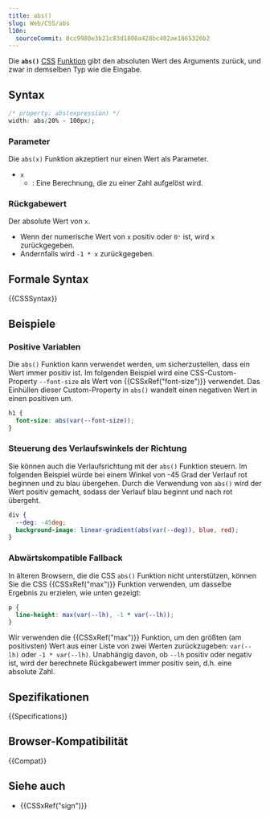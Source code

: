```yaml
---
title: abs()
slug: Web/CSS/abs
l10n:
  sourceCommit: 0cc9980e3b21c83d1800a428bc402ae1865326b2
---
```


Die **`abs()`** [CSS](/de/docs/Web/CSS) [Funktion](/de/docs/Web/CSS/CSS_Values_and_Units/CSS_Value_Functions) gibt den absoluten Wert des Arguments zurück, und zwar in demselben Typ wie die Eingabe.

## Syntax

```css
/* property: abs(expression) */
width: abs(20% - 100px);
```

### Parameter

Die `abs(x)` Funktion akzeptiert nur einen Wert als Parameter.

- `x`
  - : Eine Berechnung, die zu einer Zahl aufgelöst wird.

### Rückgabewert

Der absolute Wert von `x`.

- Wenn der numerische Wert von `x` positiv oder `0⁺` ist, wird `x` zurückgegeben.
- Andernfalls wird `-1 * x` zurückgegeben.

## Formale Syntax

{{CSSSyntax}}

## Beispiele

### Positive Variablen

Die `abs()` Funktion kann verwendet werden, um sicherzustellen, dass ein Wert immer positiv ist. Im folgenden Beispiel wird eine CSS-Custom-Property `--font-size` als Wert von {{CSSxRef("font-size")}} verwendet. Das Einhüllen dieser Custom-Property in `abs()` wandelt einen negativen Wert in einen positiven um.

```css
h1 {
  font-size: abs(var(--font-size));
}
```

### Steuerung des Verlaufswinkels der Richtung

Sie können auch die Verlaufsrichtung mit der `abs()` Funktion steuern. Im folgenden Beispiel würde bei einem Winkel von -45 Grad der Verlauf rot beginnen und zu blau übergehen. Durch die Verwendung von `abs()` wird der Wert positiv gemacht, sodass der Verlauf blau beginnt und nach rot übergeht.

```css
div {
  --deg: -45deg;
  background-image: linear-gradient(abs(var(--deg)), blue, red);
}
```

### Abwärtskompatible Fallback

In älteren Browsern, die die CSS `abs()` Funktion nicht unterstützen, können Sie die CSS {{CSSxRef("max")}} Funktion verwenden, um dasselbe Ergebnis zu erzielen, wie unten gezeigt:

```css
p {
  line-height: max(var(--lh), -1 * var(--lh));
}
```

Wir verwenden die {{CSSxRef("max")}} Funktion, um den größten (am positivsten) Wert aus einer Liste von zwei Werten zurückzugeben: `var(--lh)` oder `-1 * var(--lh)`. Unabhängig davon, ob `--lh` positiv oder negativ ist, wird der berechnete Rückgabewert immer positiv sein, d.h. eine absolute Zahl.

## Spezifikationen

{{Specifications}}

## Browser-Kompatibilität

{{Compat}}

## Siehe auch

- {{CSSxRef("sign")}}
